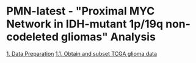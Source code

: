 # PMN-latest - "Proximal MYC Network in IDH-mutant 1p/19q non-codeleted gliomas" Analysis

[1. Data Preparation](scripts/1.data_prep/)
[1.1. Obtain and subset TCGA glioma data](scripts/1.data_prep/1.obtain_data.R)
